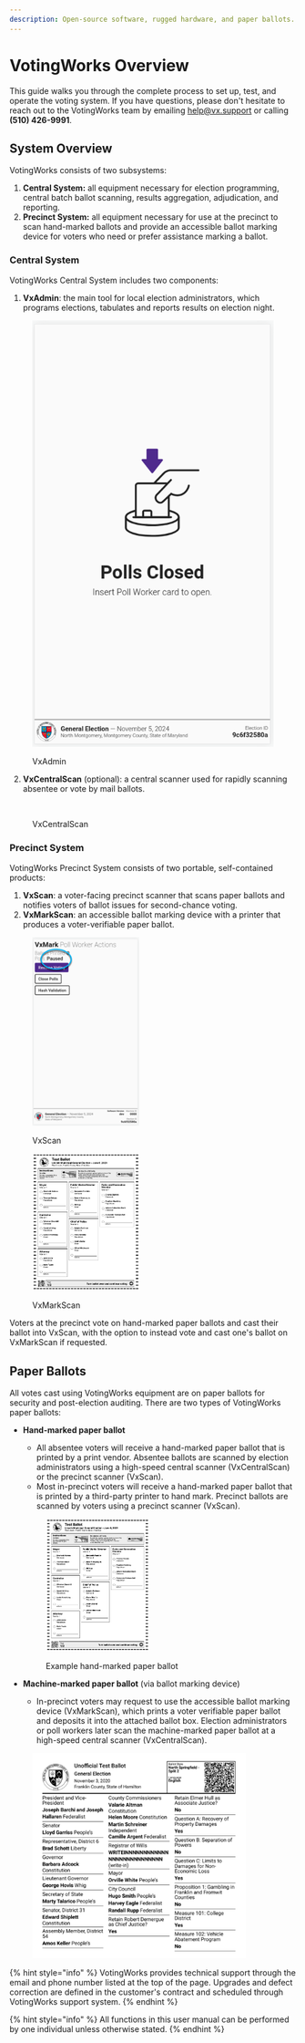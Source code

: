 ```yaml
---
description: Open-source software, rugged hardware, and paper ballots.
---
```


# VotingWorks Overview

This guide walks you through the complete process to set up, test, and operate the voting system. If you have questions, please don't hesitate to reach out to the VotingWorks team by emailing [help@vx.support](mailto:help@vx.support) or calling **(510) 426-9991**.

## System Overview

VotingWorks consists of two subsystems:

1. **Central System:** all equipment necessary for election programming, central batch ballot scanning, results aggregation, adjudication, and reporting.
2. **Precinct System:** all equipment necessary for use at the precinct to scan hand-marked ballots and provide an accessible ballot marking device for voters who need or prefer assistance marking a ballot.

### Central System

VotingWorks Central System includes two components:

1. **VxAdmin**: the main tool for local election administrators, which programs elections, tabulates and reports results on election night.

<figure><img src=".gitbook/assets/image (1) (1) (1) (1).png" alt=""><figcaption><p>VxAdmin</p></figcaption></figure>

2. **VxCentralScan** (optional): a central scanner used for rapidly scanning absentee or vote by mail ballots.

<figure><img src=".gitbook/assets/centralscan.jpg" alt=""><figcaption><p>VxCentralScan</p></figcaption></figure>

### Precinct System

VotingWorks Precinct System consists of two portable, self-contained products:

1. **VxScan**: a voter-facing precinct scanner that scans paper ballots and notifies voters of ballot issues for second-chance voting.
2. **VxMarkScan**: an accessible ballot marking device with a printer that produces a voter-verifiable paper ballot.

<div><figure><img src=".gitbook/assets/image (2) (1) (1).png" alt="" width="188"><figcaption><p>VxScan</p></figcaption></figure> <figure><img src=".gitbook/assets/image (3).png" alt="" width="188"><figcaption><p>VxMarkScan</p></figcaption></figure></div>

Voters at the precinct vote on hand-marked paper ballots and cast their ballot into VxScan, with the option to instead vote and cast one's ballot on VxMarkScan if requested.&#x20;

## Paper Ballots

All votes cast using VotingWorks equipment are on paper ballots for security and post-election auditing. There are two types of VotingWorks paper ballots:

*   **Hand-marked paper ballot**

    * All absentee voters will receive a hand-marked paper ballot that is printed by a print vendor. Absentee ballots are scanned by election administrators using a high-speed central scanner (VxCentralScan) or the precinct scanner (VxScan).
    * Most in-precinct voters will receive a hand-marked paper ballot that is printed by a third-party printer to hand mark. Precinct ballots are scanned by voters using a precinct scanner (VxScan).

    <figure><img src=".gitbook/assets/image (3) (1).png" alt="" width="181"><figcaption><p>Example hand-marked paper ballot</p></figcaption></figure>
* **Machine-marked paper ballot** (via ballot marking device)
  * In-precinct voters may request to use the accessible ballot marking device (VxMarkScan), which prints a voter verifiable paper ballot and deposits it into the attached ballot box. Election administrators or poll workers later scan the machine-marked paper ballot at a high-speed central scanner (VxCentralScan).

<figure><img src=".gitbook/assets/image (1) (1).png" alt="" width="375"><figcaption></figcaption></figure>

{% hint style="info" %}
VotingWorks provides technical support through the email and phone number listed at the top of the page.  Upgrades and defect correction are defined in the customer's contract and scheduled through VotingWorks support system.&#x20;
{% endhint %}

{% hint style="info" %}
All functions in this user manual can be performed by one individual unless otherwise stated.
{% endhint %}
